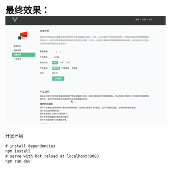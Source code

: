 最终效果：
![img](https://github.com/MengfeiWan/shopping-site/blob/master/6.gif)
===
开发环境
```
# install dependencies
npm install
# serve with hot reload at localhost:8080
npm run dev
```
